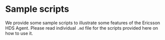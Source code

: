 Sample scripts 
===============

We provide some sample scripts to illustrate some features of the Ericsson HDS Agent.  Please read individual `.md` file for the scripts provided here on how to use it.

